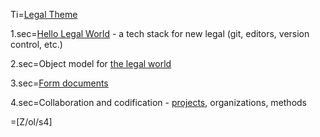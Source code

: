 Ti=<a href="index.php?action=doc&file=S/About/Conference/Theme/Legal/0.md">Legal Theme</a>

1.sec=<a href="index.php?action=doc&file=S/About/Conference/Theme/Legal/HelloWorld_0.md">Hello Legal World</a> - a tech stack for new legal (git, editors, version control, etc.) 

2.sec=Object model for <a href="index.php?action=doc&file=S/About/Conference/Theme/Legal/ObjectModel_0.md">the legal world</a>

3.sec=<a href="index.php?action=list&file=S/Index/">Form documents</a>

4.sec=Collaboration and codification - <a href="index.php?action=html&file=S/Link/Project/List_0.md">projects</a>, organizations, methods

=[Z/ol/s4]